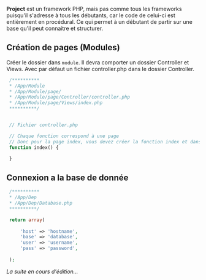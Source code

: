**Project** est un framework PHP, mais pas comme tous les frameworks puisqu'il s'adresse à tous les débutants, car le code de celui-ci est entièrement en procédural. Ce qui permet à un débutant de partir sur une base qu'il peut connaitre et structurer.

## Création de pages (Modules)

Créer le dossier dans ``module``. Il devra comporter un dossier Controller et Views. Avec par défaut un fichier controller.php dans le dossier Controller.

```php
 /**********
 * /App/Module
 * /App/Module/page/
 * /App/Module/page/Controller/controller.php
 * /App/Module/page/Views/index.php
 **********/


 // Fichier controller.php

 // Chaque fonction correspond à une page 
 // Donc pour la page index, vous devez créer la fonction index et dans le dossier Views,  le fichier index.php
 function index() {

 }
```

## Connexion a la base de donnée

```php
 /**********
 * /App/Dep
 * /App/Dep/Database.php
 **********/

 return array(
 
 	 'host' => 'hostname',
 	 'base' => 'database',
 	 'user' => 'username',
 	 'pass' => 'password',
 
 );
```

*La suite en cours d'édition...*

